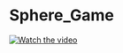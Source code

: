 # Sphere_Game

[![Watch the video](//img.youtube.com/vi/<GUqlOJzt99I&ab_channel=JohnnyWakim>/maxresdefault.jpg)](https://www.youtube.com/watch?v=GUqlOJzt99I&ab_channel=JohnnyWakim)
